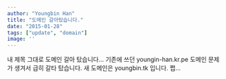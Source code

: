 ```yaml
---
author: "Youngbin Han"
title: "도메인 갈아탔습니다."
date: "2015-01-28"
tags: ["update", "domain"]
image: ''
---
```


내 제목 그대로 도메인 갈아 탔습니다... 기존에 쓰던 youngin-han.kr.pe 도메인 문제가 생겨서 급히 갈타 탔습니다.
새 도메인은 youngbin.tk 입니다. 쩝...